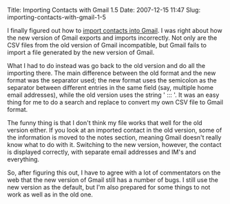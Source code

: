 Title: Importing Contacts with Gmail 1.5
Date: 2007-12-15 11:47
Slug: importing-contacts-with-gmail-1-5

I finally figured out how to [import contacts into
Gmail](http://justinnhli.com/posts/2007/11/bugger-blog-2.html). I was
right about how the new version of Gmail exports and imports
incorrectly. Not only are the CSV files from the old version of Gmail
incompatible, but Gmail fails to import a file generated by the new
version of Gmail.

What I had to do instead was go back to the old version and do all the
importing there. The main difference between the old format and the new
format was the separator used; the new format uses the semicolon as the
separator between different entries in the same field (say, multiple
home email addresses), while the old version uses the string ' ::: '. It
was an easy thing for me to do a search and replace to convert my own
CSV file to Gmail format.

The funny thing is that I don't think my file works that well for the
old version either. If you look at an imported contact in the old
version, some of the information is moved to the notes section, meaning
Gmail doesn't really know what to do with it. Switching to the new
version, however, the contact is displayed correctly, with separate
email addresses and IM's and everything.

So, after figuring this out, I have to agree with a lot of commentators
on the web that the new version of Gmail still has a number of bugs. I
still use the new version as the default, but I'm also prepared for some
things to not work as well as in the old one.

